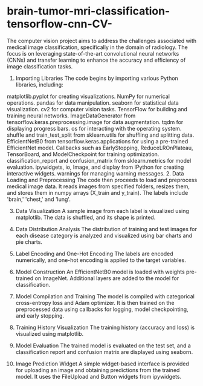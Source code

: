 # brain-tumor-mri-classification-tensorflow-cnn-CV-
The computer vision project aims to address the challenges associated with medical image classification, specifically in the domain of radiology. The focus is on leveraging state-of-the-art convolutional neural networks (CNNs) and transfer learning to enhance the accuracy and efficiency of image classification tasks.

1. Importing Libraries
The code begins by importing various Python libraries, including:

matplotlib.pyplot for creating visualizations.
NumPy for numerical operations.
pandas for data manipulation.
seaborn for statistical data visualization.
cv2 for computer vision tasks.
TensorFlow for building and training neural networks.
ImageDataGenerator from tensorflow.keras.preprocessing.image for data augmentation.
tqdm for displaying progress bars.
os for interacting with the operating system.
shuffle and train_test_split from sklearn.utils for shuffling and splitting data.
EfficientNetB0 from tensorflow.keras.applications for using a pre-trained EfficientNet model.
Callbacks such as EarlyStopping, ReduceLROnPlateau, TensorBoard, and ModelCheckpoint for training optimization.
classification_report and confusion_matrix from sklearn.metrics for model evaluation.
ipywidgets, io, Image, and display from IPython for creating interactive widgets.
warnings for managing warning messages.
2. Data Loading and Preprocessing
The code then proceeds to load and preprocess medical image data. It reads images from specified folders, resizes them, and stores them in numpy arrays (X_train and y_train). The labels include 'brain,' 'chest,' and 'lung'.

3. Data Visualization
A sample image from each label is visualized using matplotlib. The data is shuffled, and its shape is printed.

4. Data Distribution Analysis
The distribution of training and test images for each disease category is analyzed and visualized using bar charts and pie charts.

5. Label Encoding and One-Hot Encoding
The labels are encoded numerically, and one-hot encoding is applied to the target variables.

6. Model Construction
An EfficientNetB0 model is loaded with weights pre-trained on ImageNet. Additional layers are added to the model for classification.

7. Model Compilation and Training
The model is compiled with categorical cross-entropy loss and Adam optimizer. It is then trained on the preprocessed data using callbacks for logging, model checkpointing, and early stopping.

8. Training History Visualization
The training history (accuracy and loss) is visualized using matplotlib.

9. Model Evaluation
The trained model is evaluated on the test set, and a classification report and confusion matrix are displayed using seaborn.

10. Image Prediction Widget
A simple widget-based interface is provided for uploading an image and obtaining predictions from the trained model. It uses the FileUpload and Button widgets from ipywidgets.
